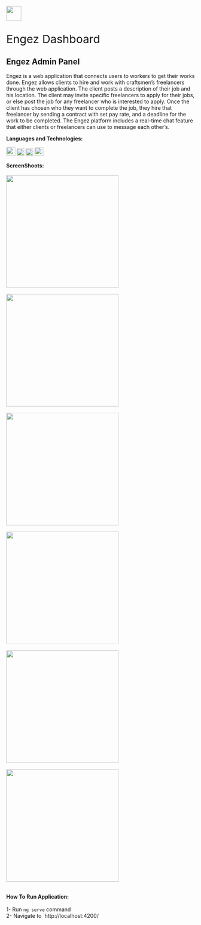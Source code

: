 <img src="https://svgur.com/i/h0V.svg" height='40px'> <p style="font-size:30px">Engez Dashboard<p>


## Engez Admin Panel 

Engez is a web application that connects users to workers to get their works done. Engez allows clients to hire and work with craftsmen’s freelancers through the web application. The client posts a description of their job and his location. The client may invite specific freelancers to apply for their jobs, or else post the job for any freelancer who is interested to apply. Once the client has chosen who they want to complete the job, they hire that freelancer by sending a contract with set pay rate, and a deadline for the work to be completed. The Engez platform includes a real-time chat feature that either clients or freelancers can use to message each other’s.

**Languages and Technologies:**  

<code><img height="24" src="https://cdn.cdnlogo.com/logos/h/90/html-5.svg"></code>
<code><img height="20" src="https://cdn.cdnlogo.com/logos/c/18/css.svg"></code>
<code><img height="20" src="https://cdn.cdnlogo.com/logos/b/50/bootstrap.svg"></code>
<code><img height="23" src="https://cdn.cdnlogo.com/logos/a/24/angular-icon.svg"></code>


**ScreenShoots:**  
<br>
<img src="https://i.imgur.com/iFCOXWx.jpg" width="300px"> <br><br>
<img src="https://i.imgur.com/O7iNS72.jpg" width="300px"> <br><br>
<img src="https://i.imgur.com/nfJ0ztL.jpg" width="300px"> <br><br>
<img src="https://i.imgur.com/3Yrsk1Z.jpg" width="300px"> <br><br>
<img src="https://i.imgur.com/Xh5FrSm.jpg" width="300px"> <br><br>
<img src="https://i.imgur.com/hmyyHVf.jpg" width="300px"> <br><br>

**How To Run Application:**  
<br>
1- Run `ng serve` command <br>
2- Navigate to `http://localhost:4200/
